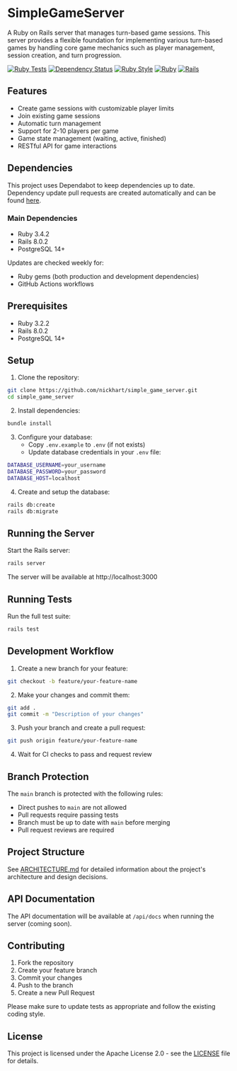 # SimpleGameServer

A Ruby on Rails server that manages turn-based game sessions. This server provides a flexible foundation for implementing various turn-based games by handling core game mechanics such as player management, session creation, and turn progression.

[![Ruby Tests](https://github.com/nickhart/simple_game_server/actions/workflows/ruby.yml/badge.svg)](https://github.com/nickhart/simple_game_server/actions/workflows/ruby.yml)
[![Dependency Status](https://img.shields.io/github/dependabot/nickhart/simple_game_server)](https://github.com/nickhart/simple_game_server/pulls?q=is%3Apr+is%3Aopen+label%3Adependencies)
[![Ruby Style](https://img.shields.io/badge/Ruby%20Style-RuboCop-ruby.svg)](https://github.com/rubocop/rubocop)
[![Ruby](https://img.shields.io/badge/Ruby-3.4.2-ruby.svg)](https://www.ruby-lang.org/en/)
[![Rails](https://img.shields.io/badge/Rails-8.0.2-red.svg)](https://rubyonrails.org/)

## Features

- Create game sessions with customizable player limits
- Join existing game sessions
- Automatic turn management
- Support for 2-10 players per game
- Game state management (waiting, active, finished)
- RESTful API for game interactions

## Dependencies

This project uses Dependabot to keep dependencies up to date. Dependency update pull requests are created automatically and can be found [here](https://github.com/nickhart/simple_game_server/pulls?q=is%3Apr+is%3Aopen+label%3Adependencies).

### Main Dependencies
- Ruby 3.4.2
- Rails 8.0.2
- PostgreSQL 14+

Updates are checked weekly for:
- Ruby gems (both production and development dependencies)
- GitHub Actions workflows

## Prerequisites

- Ruby 3.2.2
- Rails 8.0.2
- PostgreSQL 14+

## Setup

1. Clone the repository:
```bash
git clone https://github.com/nickhart/simple_game_server.git
cd simple_game_server
```

2. Install dependencies:
```bash
bundle install
```

3. Configure your database:
   - Copy `.env.example` to `.env` (if not exists)
   - Update database credentials in your `.env` file:
```bash
DATABASE_USERNAME=your_username
DATABASE_PASSWORD=your_password
DATABASE_HOST=localhost
```

4. Create and setup the database:
```bash
rails db:create
rails db:migrate
```

## Running the Server

Start the Rails server:
```bash
rails server
```

The server will be available at http://localhost:3000

## Running Tests

Run the full test suite:
```bash
rails test
```

## Development Workflow

1. Create a new branch for your feature:
```bash
git checkout -b feature/your-feature-name
```

2. Make your changes and commit them:
```bash
git add .
git commit -m "Description of your changes"
```

3. Push your branch and create a pull request:
```bash
git push origin feature/your-feature-name
```

4. Wait for CI checks to pass and request review

## Branch Protection

The `main` branch is protected with the following rules:
- Direct pushes to `main` are not allowed
- Pull requests require passing tests
- Branch must be up to date with `main` before merging
- Pull request reviews are required

## Project Structure

See [ARCHITECTURE.md](ARCHITECTURE.md) for detailed information about the project's architecture and design decisions.

## API Documentation

The API documentation will be available at `/api/docs` when running the server (coming soon).

## Contributing

1. Fork the repository
2. Create your feature branch
3. Commit your changes
4. Push to the branch
5. Create a new Pull Request

Please make sure to update tests as appropriate and follow the existing coding style.

## License

This project is licensed under the Apache License 2.0 - see the [LICENSE](LICENSE) file for details.
